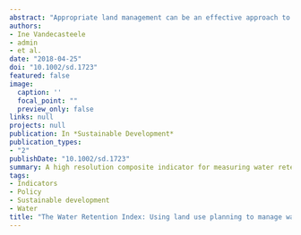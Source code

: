 ```yaml
---
abstract: "Appropriate land management can be an effective approach to improving water quantity regulation. There is, however, a need to identify both where measures are most needed and where they may be most effective. The water retention index (WRI) was developed with this goal in mind. The WRI is a composite indicator which takes into account parameters reflecting potential water retention in vegetation, water bodies, soil and underlying aquifers, as well as the influence of slope and artificially sealed areas. Three land management scenarios were simulated up to 2030 using the LUISA modeling platform: increasing grassland in upstream areas as well as afforestation in both upstream areas and riparian zones. The WRI was computed for all scenarios as well as a comparative “business-as-usual” baseline scenario. All scenarios showed an overall improvement of the index as compared to this baseline, with afforestation in upstream areas having the greatest effect. The WRI can provide useful insights into the current capacity of a landscape to regulate water as well as the effectiveness of possible remediation strategies applied at the European scale."
authors:
- Ine Vandecasteele
- admin
- et al.
date: "2018-04-25"
doi: "10.1002/sd.1723"
featured: false
image:
  caption: ''
  focal_point: ""
  preview_only: false
links: null
projects: null
publication: In *Sustainable Development*
publication_types:
- "2"
publishDate: "10.1002/sd.1723"
summary: A high resolution composite indicator for measuring water retention across Europe.
tags:
- Indicators
- Policy
- Sustainable development
- Water
title: "The Water Retention Index: Using land use planning to manage water resources in Europe"
---
```


